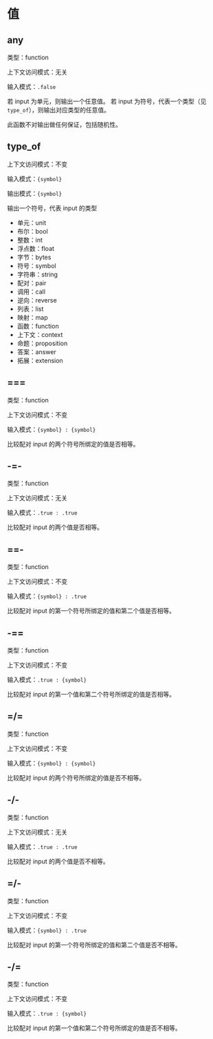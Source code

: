 # 值

## any

类型：function

上下文访问模式：无关

输入模式：`.false`

若 input 为单元，则输出一个任意值。
若 input 为符号，代表一个类型（见 `type_of`），则输出对应类型的任意值。

此函数不对输出做任何保证，包括随机性。

## type_of

上下文访问模式：不变

输入模式：`{symbol}`

输出模式：`{symbol}`

输出一个符号，代表 input 的类型

- 单元：unit
- 布尔：bool
- 整数：int
- 浮点数：float
- 字节：bytes
- 符号：symbol
- 字符串：string
- 配对：pair
- 调用：call
- 逆向：reverse
- 列表：list
- 映射：map
- 函数：function
- 上下文：context
- 命题：proposition
- 答案：answer
- 拓展：extension

## ===

类型：function

上下文访问模式：不变

输入模式：`{symbol} : {symbol}`

比较配对 input 的两个符号所绑定的值是否相等。

## -=-

类型：function

上下文访问模式：无关

输入模式：`.true : .true`

比较配对 input 的两个值是否相等。

## ==-

类型：function

上下文访问模式：不变

输入模式：`{symbol} : .true`

比较配对 input 的第一个符号所绑定的值和第二个值是否相等。

## -==

类型：function

上下文访问模式：不变

输入模式：`.true : {symbol}`

比较配对 input 的第一个值和第二个符号所绑定的值是否相等。

## =/=

类型：function

上下文访问模式：不变

输入模式：`{symbol} : {symbol}`

比较配对 input 的两个符号所绑定的值是否不相等。

## -/-

类型：function

上下文访问模式：无关

输入模式：`.true : .true`

比较配对 input 的两个值是否不相等。

## =/-

类型：function

上下文访问模式：不变

输入模式：`{symbol} : .true`

比较配对 input 的第一个符号所绑定的值和第二个值是否不相等。

## -/=

类型：function

上下文访问模式：不变

输入模式：`.true : {symbol}`

比较配对 input 的第一个值和第二个符号所绑定的值是否不相等。
